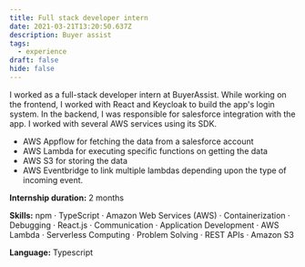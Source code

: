 ```yaml
---
title: Full stack developer intern
date: 2021-03-21T13:20:50.637Z
description: Buyer assist
tags:
  - experience
draft: false
hide: false
---
```


I worked as a full-stack developer intern at BuyerAssist. While working on the frontend, I worked with React and Keycloak to build the app's login system. In the backend, I was responsible for salesforce integration with the app. I worked with several AWS services using its SDK.

- AWS Appflow for fetching the data from a salesforce account
- AWS Lambda for executing specific functions on getting the data
- AWS S3 for storing the data
- AWS Eventbridge to link multiple lambdas depending upon the type of incoming event.

**Internship duration:** 2 months

**Skills:** npm · TypeScript · Amazon Web Services (AWS) · Containerization · Debugging · React.js · Communication · Application Development · AWS Lambda · Serverless Computing · Problem Solving · REST APIs · Amazon S3

**Language:** Typescript
